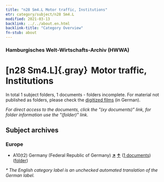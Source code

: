 ```yaml
---
title: "n28 Sm4.L Motor traffic, Institutions"
etr: category/subject/n28 Sm4.L
modified: 2021-03-13
backlink: ../../about.en.html
backlink-title: "Category Overview"
fn-stub: about
---
```


### Hamburgisches Welt-Wirtschafts-Archiv (HWWA)
# [n28 Sm4.L]{.gray}&#8201; Motor traffic, Institutions&#160; 





In total 1 subject folders, 1 documents - folders incomplete.
For material not published as folders, please check the [digitized films](/film/h1_sh) (in German).

_For direct access to the documents, click the "(xy documents)" link, for folder information use the "(folder)" link._

## Subject archives



### Europe

- A10(t2) Germany (Federal Republic of Germany) [**&nearr;**](../../../geo/i/187232/about.en.html "Germany (Federal Republic of Germany) (all folders)") [**&uarr;**](../../../geo/about.en.html#A10(t2) "Country category system") (<a href="https://pm20.zbw.eu/dfgview/sh/187232,199515" title="about: Germany (Federal Republic of Germany) : Motor traffic, Institutions" target="_blank">1 documents</a>) ([folder](../../../../folder/sh/1872xx/187232/1995xx/199515/about.en.html))


_* The English category label is an unchecked automated translation of the German label._

